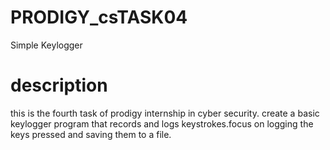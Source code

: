 # PRODIGY_csTASK04
Simple Keylogger
# description
this is the fourth task of prodigy internship in cyber security. create a basic keylogger program that records and logs keystrokes.focus on logging the keys pressed and saving them to a file. 

